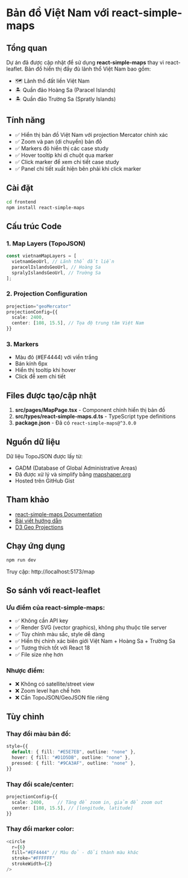 # Bản đồ Việt Nam với react-simple-maps

## Tổng quan

Dự án đã được cập nhật để sử dụng **react-simple-maps** thay vì react-leaflet. Bản đồ hiển thị đầy đủ lãnh thổ Việt Nam bao gồm:

- 🗺️ Lãnh thổ đất liền Việt Nam
- 🏝️ Quần đảo Hoàng Sa (Paracel Islands)
- 🏝️ Quần đảo Trường Sa (Spratly Islands)

## Tính năng

- ✅ Hiển thị bản đồ Việt Nam với projection Mercator chính xác
- ✅ Zoom và pan (di chuyển) bản đồ
- ✅ Markers đỏ hiển thị các case study
- ✅ Hover tooltip khi di chuột qua marker
- ✅ Click marker để xem chi tiết case study
- ✅ Panel chi tiết xuất hiện bên phải khi click marker

## Cài đặt

```bash
cd frontend
npm install react-simple-maps
```

## Cấu trúc Code

### 1. Map Layers (TopoJSON)

```typescript
const vietnamMapLayers = [
  vietnamGeoUrl, // Lãnh thổ đất liền
  paracelIslandsGeoUrl, // Hoàng Sa
  spralyIslandsGeoUrl, // Trường Sa
];
```

### 2. Projection Configuration

```typescript
projection="geoMercator"
projectionConfig={{
  scale: 2400,
  center: [108, 15.5], // Tọa độ trung tâm Việt Nam
}}
```

### 3. Markers

- Màu đỏ (#EF4444) với viền trắng
- Bán kính 6px
- Hiển thị tooltip khi hover
- Click để xem chi tiết

## Files được tạo/cập nhật

1. **src/pages/MapPage.tsx** - Component chính hiển thị bản đồ
2. **src/types/react-simple-maps.d.ts** - TypeScript type definitions
3. **package.json** - Đã có `react-simple-maps@^3.0.0`

## Nguồn dữ liệu

Dữ liệu TopoJSON được lấy từ:

- GADM (Database of Global Administrative Areas)
- Đã được xử lý và simplify bằng [mapshaper.org](https://mapshaper.org/)
- Hosted trên GitHub Gist

## Tham khảo

- [react-simple-maps Documentation](https://www.react-simple-maps.io/)
- [Bài viết hướng dẫn](https://viblo.asia/p/tao-ban-do-viet-nam-gom-2-quan-dao-truong-sa-va-hoang-sa-voi-react-simple-maps-WAyK87wE5xX)
- [D3 Geo Projections](https://d3-wiki.readthedocs.io/zh_CN/master/Geo-Projections/)

## Chạy ứng dụng

```bash
npm run dev
```

Truy cập: http://localhost:5173/map

## So sánh với react-leaflet

### Ưu điểm của react-simple-maps:

- ✅ Không cần API key
- ✅ Render SVG (vector graphics), không phụ thuộc tile server
- ✅ Tùy chỉnh màu sắc, style dễ dàng
- ✅ Hiển thị chính xác biên giới Việt Nam + Hoàng Sa + Trường Sa
- ✅ Tương thích tốt với React 18
- ✅ File size nhẹ hơn

### Nhược điểm:

- ❌ Không có satellite/street view
- ❌ Zoom level hạn chế hơn
- ❌ Cần TopoJSON/GeoJSON file riêng

## Tùy chỉnh

### Thay đổi màu bản đồ:

```typescript
style={{
  default: { fill: "#E5E7EB", outline: "none" },
  hover: { fill: "#D1D5DB", outline: "none" },
  pressed: { fill: "#9CA3AF", outline: "none" },
}}
```

### Thay đổi scale/center:

```typescript
projectionConfig={{
  scale: 2400,     // Tăng để zoom in, giảm để zoom out
  center: [108, 15.5], // [longitude, latitude]
}}
```

### Thay đổi marker color:

```typescript
<circle
  r={6}
  fill="#EF4444" // Màu đỏ - đổi thành màu khác
  stroke="#FFFFFF"
  strokeWidth={2}
/>
```
